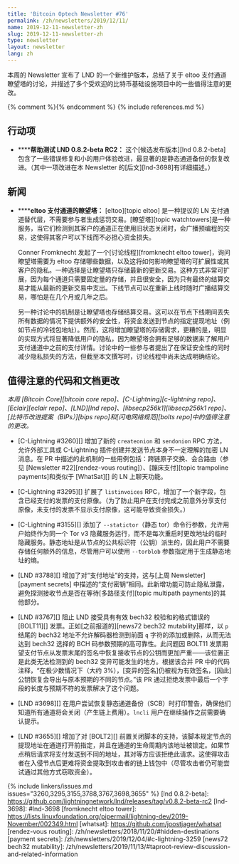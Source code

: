 ```yaml
---
title: 'Bitcoin Optech Newsletter #76'
permalink: /zh/newsletters/2019/12/11/
name: 2019-12-11-newsletter-zh
slug: 2019-12-11-newsletter-zh
type: newsletter
layout: newsletter
lang: zh
---
```

本周的 Newsletter 宣布了 LND 的一个新维护版本，总结了关于 eltoo 支付通道瞭望塔的讨论，并描述了多个受欢迎的比特币基础设施项目中的一些值得注意的更改。

{% comment %}<!-- include references.md below the fold but above any Jekyll/Liquid variables-->{% endcomment %}
{% include references.md %}

## 行动项

- **<!--help-test-lnd-0-8-2-beta-rc2-->****帮助测试 LND 0.8.2-beta RC2：** 这个[候选发布版本][lnd 0.8.2-beta] 包含了一些错误修复和小的用户体验改进，最显著的是静态通道备份的恢复改进。（其中一项改进在本 Newsletter 的[后文][lnd-3698]有详细描述。）

## 新闻

- **<!--watchtowers-for-eltoo-payment-channels-->****eltoo 支付通道的瞭望塔：** [eltoo][topic eltoo] 是一种提议的 LN 支付通道替代层，不需要参与者生成惩罚交易。[瞭望塔][topic watchtowers]是一种服务，当它们检测到其客户的通道正在使用旧状态关闭时，会广播预编程的交易，这使得其客户可以下线而不必担心资金损失。

  Conner Fromknecht 发起了一个[讨论线程][fromknecht eltoo tower]，询问瞭望塔需要为 eltoo 存储哪些数据，以及这将如何影响瞭望塔的可扩展性或其客户的隐私。一种选择是让瞭望塔只存储最新的更新交易。这种方式非常可扩展，因为每个通道只需要固定量的存储，并且很安全，因为只有最终的结算交易才能从最新的更新交易中支出。下线节点可以在重新上线时随时广播结算交易，哪怕是在几个月或几年之后。

  另一种讨论中的机制是让瞭望塔也存储结算交易。这可以在节点下线期间丢失所有数据的情况下提供额外的安全性，将资金发送到节点的指定提现地址（例如节点的冷钱包地址）。然而，这将增加瞭望塔的存储需求，更糟的是，明显的实现方式将显著降低用户的隐私，因为瞭望塔会拥有足够的数据来了解用户支付通道中之前的支付详情。讨论中的一些参与者提出了在保证安全性的同时减少隐私损失的方法，但截至本文撰写时，讨论线程中尚未达成明确结论。

## 值得注意的代码和文档更改

*本周 [Bitcoin Core][bitcoin core repo]、[C-Lightning][c-lightning repo]、[Eclair][eclair repo]、[LND][lnd repo]、[libsecp256k1][libsecp256k1 repo]、[比特币改进提案（BIPs）][bips repo]和[闪电网络规范][bolts repo]中的值得注意的更改。*

- [C-Lightning #3260][] 增加了新的 `createonion` 和 `sendonion` RPC 方法，允许外部工具或 C-Lightning 插件创建并发送节点本身不一定理解的加密 LN 消息。在 PR 中描述的此机制的一些用例包括：跨链原子交换、会合路由（参见 [Newsletter #22][rendez-vous routing]）、[蹦床支付][topic trampoline payments]和类似于 [WhatSat][] 的 LN 上聊天功能。

- [C-Lightning #3295][] 扩展了 `listinvoices` RPC，增加了一个新字段，包含已经支付的发票的支付原像。（为了防止用户在支付完成之前意外分享支付原像，未支付的发票不显示支付原像，这可能导致资金损失。）

- [C-Lightning #3155][] 添加了 `--statictor`（静态 tor）命令行参数，允许用户始终作为同一个 Tor v3 隐藏服务运行，而不是每次重启时更改地址的临时隐藏服务。静态地址是从节点的公共标识符（公钥）派生的，因此用户不需要存储任何额外的信息，尽管用户可以使用 `--torblob` 参数指定用于生成静态地址的熵。

- [LND #3788][] 增加了对“支付地址”的支持，这与[上周 Newsletter][payment secrets] 中描述的“支付密钥”相同。此新增功能可防止隐私泄露，避免探测接收节点是否在等待[多路径支付][topic multipath payments]的其他部分。

- [LND #3767][] 阻止 LND 接受具有有效 bech32 校验和的格式错误的 [BOLT11][] 发票。正如[之前报道的][news72 bech32 mutability]那样，以 `p` 结尾的 bech32 地址不允许解码器检测到前面 `q` 字符的添加或删除，从而无法达到 bech32 选择的 BCH 码参数预期的高可靠性。此问题因 BOLT11 发票期望支付节点从发票末尾的签名中恢复接收节点的公钥而更加严重——该位置正是此类无法检测到的 bech32 变异可能发生的地方。根据该合并 PR 中的代码注释，“在极少数情况下（大约 3%），[变异的签名]仍被视为有效签名，[因此]公钥恢复会导出与原本预期的不同的节点。”该 PR 通过拒绝发票中最后一个字段的长度与预期不符的发票解决了这个问题。

- [LND #3698][] 在用户尝试恢复静态通道备份（SCB）时打印警告，确保他们知道所有通道将会关闭（产生链上费用）。`lncli` 用户在继续操作之前需要确认提示。

- [LND #3655][] 增加了对 [BOLT2][] 前置关闭脚本的支持，该脚本规定节点的提现地址在通道打开前指定，并且在通道的生命周期内该地址被锁定。如果节点稍后请求将支付发送到不同的地址，其对等方应该拒绝此请求。这使得攻击者在入侵节点后更难将资金提取到攻击者的链上钱包中（尽管攻击者仍可能尝试通过其他方式窃取资金）。

{% include linkers/issues.md issues="3260,3295,3155,3788,3767,3698,3655" %}
[lnd 0.8.2-beta]: https://github.com/lightningnetwork/lnd/releases/tag/v0.8.2-beta-rc2
[lnd-3698]: #lnd-3698
[fromknecht eltoo tower]: https://lists.linuxfoundation.org/pipermail/lightning-dev/2019-November/002349.html
[whatsat]: https://github.com/joostjager/whatsat
[rendez-vous routing]: /zh/newsletters/2018/11/20/#hidden-destinations
[payment secrets]: /zh/newsletters/2019/12/04/#c-lightning-3259
[news72 bech32 mutability]: /zh/newsletters/2019/11/13/#taproot-review-discussion-and-related-information
